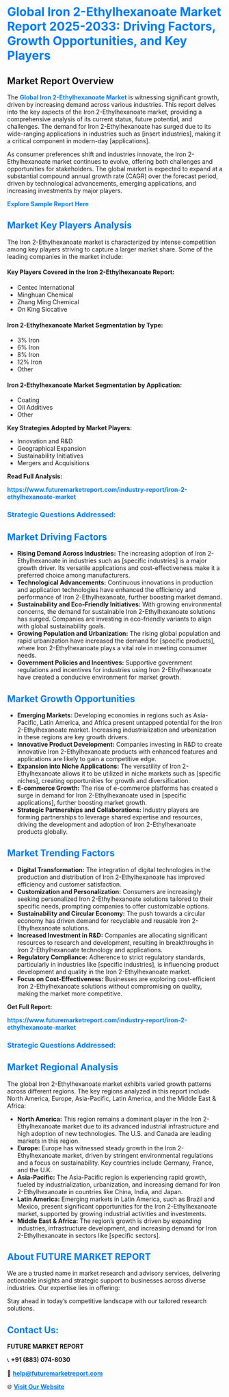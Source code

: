<h1 style="color: #007BFF;">Global Iron 2-Ethylhexanoate Market Report 2025-2033: Driving Factors, Growth Opportunities, and Key Players</h1>

<section id="overview">
<h2>Market Report Overview</h2>
<p>The <a href="https://www.futuremarketreport.com/industry-report/iron-2-ethylhexanoate-market" style="color: #007BFF; text-decoration: none;"><strong>Global Iron 2-Ethylhexanoate Market</strong></a> is witnessing significant growth, driven by increasing demand across various industries. This report delves into the key aspects of the Iron 2-Ethylhexanoate market, providing a comprehensive analysis of its current status, future potential, and challenges. The demand for Iron 2-Ethylhexanoate has surged due to its wide-ranging applications in industries such as [insert industries], making it a critical component in modern-day [applications].</p>
<p>As consumer preferences shift and industries innovate, the Iron 2-Ethylhexanoate market continues to evolve, offering both challenges and opportunities for stakeholders. The global market is expected to expand at a substantial compound annual growth rate (CAGR) over the forecast period, driven by technological advancements, emerging applications, and increasing investments by major players.</p>
</section>

<section id="overview">
<p><a href="https://www.futuremarketreport.com/request-sample/reportId=56414" style="color: #007BFF; text-decoration: none;"><strong>Explore Sample Report Here</strong></a></p>
</section>

<section id="key-players">
<h2 style="color: #007BFF;">Market Key Players Analysis</h2>
<p>The Iron 2-Ethylhexanoate market is characterized by intense competition among key players striving to capture a larger market share. Some of the leading companies in the market include:</p>
<h4>Key Players Covered in the Iron 2-Ethylhexanoate Report:</h4>
<ul><li>Centec International</li><li>Minghuan Chemical</li><li>Zhang Ming Chemical</li><li>On King Siccative</li></ul>
<h4>Iron 2-Ethylhexanoate Market Segmentation by Type:</h4>
<ul><li>3% Iron</li><li>6% Iron</li><li>8% Iron</li><li>12% Iron</li><li>Other</li></ul>

<h4>Iron 2-Ethylhexanoate Market Segmentation by Application:</h4>
<ul><li>Coating</li><li>Oil Additives</li><li>Other</li></ul>
<p><strong>Key Strategies Adopted by Market Players:</strong></p>
<ul>
<li>Innovation and R&D</li>
<li>Geographical Expansion</li>
<li>Sustainability Initiatives</li>
<li>Mergers and Acquisitions</li>
</ul>
</section>

<section>
<p><strong>Read Full Analysis: </strong></p><a href="https://www.futuremarketreport.com/industry-report/iron-2-ethylhexanoate-market" style="color: #007BFF; text-decoration: none;"><strong>https://www.futuremarketreport.com/industry-report/iron-2-ethylhexanoate-market</strong></a>
<h3 style="color: #007BFF;">Strategic Questions Addressed:</h3>
</section>

<section id="driving-factors">
<h2 style="color: #007BFF;">Market Driving Factors</h2>
<ul>
<li><strong>Rising Demand Across Industries:</strong> The increasing adoption of Iron 2-Ethylhexanoate in industries such as [specific industries] is a major growth driver. Its versatile applications and cost-effectiveness make it a preferred choice among manufacturers.</li>
<li><strong>Technological Advancements:</strong> Continuous innovations in production and application technologies have enhanced the efficiency and performance of Iron 2-Ethylhexanoate, further boosting market demand.</li>
<li><strong>Sustainability and Eco-Friendly Initiatives:</strong> With growing environmental concerns, the demand for sustainable Iron 2-Ethylhexanoate solutions has surged. Companies are investing in eco-friendly variants to align with global sustainability goals.</li>
<li><strong>Growing Population and Urbanization:</strong> The rising global population and rapid urbanization have increased the demand for [specific products], where Iron 2-Ethylhexanoate plays a vital role in meeting consumer needs.</li>
<li><strong>Government Policies and Incentives:</strong> Supportive government regulations and incentives for industries using Iron 2-Ethylhexanoate have created a conducive environment for market growth.</li>
</ul>
</section>

<section id="growth-opportunities">
<h2 style="color: #007BFF;">Market Growth Opportunities</h2>
<ul>
<li><strong>Emerging Markets:</strong> Developing economies in regions such as Asia-Pacific, Latin America, and Africa present untapped potential for the Iron 2-Ethylhexanoate market. Increasing industrialization and urbanization in these regions are key growth drivers.</li>
<li><strong>Innovative Product Development:</strong> Companies investing in R&D to create innovative Iron 2-Ethylhexanoate products with enhanced features and applications are likely to gain a competitive edge.</li>
<li><strong>Expansion into Niche Applications:</strong> The versatility of Iron 2-Ethylhexanoate allows it to be utilized in niche markets such as [specific niches], creating opportunities for growth and diversification.</li>
<li><strong>E-commerce Growth:</strong> The rise of e-commerce platforms has created a surge in demand for Iron 2-Ethylhexanoate used in [specific applications], further boosting market growth.</li>
<li><strong>Strategic Partnerships and Collaborations:</strong> Industry players are forming partnerships to leverage shared expertise and resources, driving the development and adoption of Iron 2-Ethylhexanoate products globally.</li>
</ul>
</section>

<section id="trending-factors">
<h2 style="color: #007BFF;">Market Trending Factors</h2>
<ul>
<li><strong>Digital Transformation:</strong> The integration of digital technologies in the production and distribution of Iron 2-Ethylhexanoate has improved efficiency and customer satisfaction.</li>
<li><strong>Customization and Personalization:</strong> Consumers are increasingly seeking personalized Iron 2-Ethylhexanoate solutions tailored to their specific needs, prompting companies to offer customizable options.</li>
<li><strong>Sustainability and Circular Economy:</strong> The push towards a circular economy has driven demand for recyclable and reusable Iron 2-Ethylhexanoate solutions.</li>
<li><strong>Increased Investment in R&D:</strong> Companies are allocating significant resources to research and development, resulting in breakthroughs in Iron 2-Ethylhexanoate technology and applications.</li>
<li><strong>Regulatory Compliance:</strong> Adherence to strict regulatory standards, particularly in industries like [specific industries], is influencing product development and quality in the Iron 2-Ethylhexanoate market.</li>
<li><strong>Focus on Cost-Effectiveness:</strong> Businesses are exploring cost-efficient Iron 2-Ethylhexanoate solutions without compromising on quality, making the market more competitive.</li>
</ul>
</section>

<section>
<p><strong>Get Full Report: </strong></p><a href="https://www.futuremarketreport.com/industry-report/iron-2-ethylhexanoate-market" style="color: #007BFF; text-decoration: none;"><strong>https://www.futuremarketreport.com/industry-report/iron-2-ethylhexanoate-market</strong></a>
<h3 style="color: #007BFF;">Strategic Questions Addressed:</h3>
</section>


<section id="regional-analysis">
<h2 style="color: #007BFF;">Market Regional Analysis</h2>
<p>The global Iron 2-Ethylhexanoate market exhibits varied growth patterns across different regions. The key regions analyzed in this report include North America, Europe, Asia-Pacific, Latin America, and the Middle East & Africa:</p>
<ul>
<li><strong>North America:</strong> This region remains a dominant player in the Iron 2-Ethylhexanoate market due to its advanced industrial infrastructure and high adoption of new technologies. The U.S. and Canada are leading markets in this region.</li>
<li><strong>Europe:</strong> Europe has witnessed steady growth in the Iron 2-Ethylhexanoate market, driven by stringent environmental regulations and a focus on sustainability. Key countries include Germany, France, and the U.K.</li>
<li><strong>Asia-Pacific:</strong> The Asia-Pacific region is experiencing rapid growth, fueled by industrialization, urbanization, and increasing demand for Iron 2-Ethylhexanoate in countries like China, India, and Japan.</li>
<li><strong>Latin America:</strong> Emerging markets in Latin America, such as Brazil and Mexico, present significant opportunities for the Iron 2-Ethylhexanoate market, supported by growing industrial activities and investments.</li>
<li><strong>Middle East & Africa:</strong> The region’s growth is driven by expanding industries, infrastructure development, and increasing demand for Iron 2-Ethylhexanoate in sectors like [specific sectors].</li>
</ul>
</section>

<footer>
<h2 style="color: #007BFF;">About FUTURE MARKET REPORT</h2>
<p>We are a trusted name in market research and advisory services, delivering actionable insights and strategic support to businesses across diverse industries. Our expertise lies in offering:</p>

<p>Stay ahead in today’s competitive landscape with our tailored research solutions.</p>

<h2 style="color: #007BFF;">Contact Us:</h2>
<p><strong>FUTURE MARKET REPORT</strong></p>
<p>📞 <strong>+91 (883) 074-8030</strong></p>
<p>📧 <strong><a href="mailto:help@futuremarketreport.com" style="color: #007BFF;">help@futuremarketreport.com</a></strong></p>
<p>🌐 <strong><a href="https://www.futuremarketreport.com/" style="color: #007BFF;">Visit Our Website</a></strong></p>
</footer>